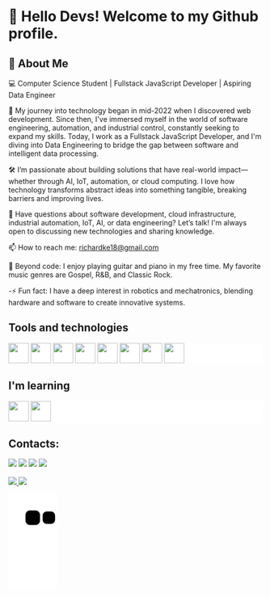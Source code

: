 
<!--
**Richke2005/Richke2005** is a ✨ _special_ ✨ repository because its `README.md` (this file) appears on your GitHub profile
Here are some ideas to get you started:
-->

# 👋 Hello Devs! Welcome to my Github profile. 
## 🚀 About Me

💻 Computer Science Student | Fullstack JavaScript Developer | Aspiring Data Engineer

🌱 My journey into technology began in mid-2022 when I discovered web development. Since then, I've immersed myself in the world of software engineering, automation, and industrial control, constantly seeking to expand my skills. Today, I work as a Fullstack JavaScript Developer, and I'm diving into Data Engineering to bridge the gap between software and intelligent data processing.

🛠️ I’m passionate about building solutions that have real-world impact—whether through AI, IoT, automation, or cloud computing. I love how technology transforms abstract ideas into something tangible, breaking barriers and improving lives.

💬 Have questions about software development, cloud infrastructure, industrial automation, IoT, AI, or data engineering? Let’s talk! I'm always open to discussing new technologies and sharing knowledge.

📫 How to reach me: richardke18@gmail.com

🎸 Beyond code: I enjoy playing guitar and piano in my free time. My favorite music genres are Gospel, R&B, and Classic Rock.

-⚡ Fun fact: I have a deep interest in robotics and mechatronics, blending hardware and software to create innovative systems.

## Tools and technologies

<div style="padding: 10; border-radius: 10; background-color: white;">
  <img loading="lazy" src="https://cdn.jsdelivr.net/gh/devicons/devicon/icons/git/git-original.svg" width="40" height="40"/>
  <img src="https://cdn.jsdelivr.net/gh/devicons/devicon/icons/github/github-original.svg" width="40" height="40"/>
  <img src="https://cdn.jsdelivr.net/gh/devicons/devicon/icons/javascript/javascript-plain.svg" width="40" height="40"/>
  <img src="https://cdn.jsdelivr.net/gh/devicons/devicon/icons/express/express-original.svg" width="40" height="40"/>
  <img src="https://cdn.jsdelivr.net/gh/devicons/devicon/icons/react/react-original.svg" width="40" height="40"/>          
  <img src="https://cdn.jsdelivr.net/gh/devicons/devicon/icons/mongodb/mongodb-original.svg" width="40" height="40"/>
  <img src="https://cdn.jsdelivr.net/gh/devicons/devicon/icons/mysql/mysql-original-wordmark.svg" width="40" height="40"/>
  <img src="https://cdn.jsdelivr.net/gh/devicons/devicon/icons/arduino/arduino-original.svg" margin="10" width="40" height="40"/>
</div>

## I'm learning
<div style="padding: 10; border-radius: 10; background-color: white;">
  <img src="https://cdn.jsdelivr.net/gh/devicons/devicon@latest/icons/python/python-original-wordmark.svg" width="40" height="40"/>
  <img src="https://cdn.jsdelivr.net/gh/devicons/devicon@latest/icons/pandas/pandas-original-wordmark.svg" width="40" height="40"/>
</div>

## Contacts:

<div>
<a href="https://www.youtube.com/channel/UC8svlau-AjM7GZZTttbTTmA" target="_blank"><img loading="lazy" src="https://img.shields.io/badge/YouTube-FF0000?style=for-the-badge&logo=youtube&logoColor=white" target="_blank"></a>
<a href="https://www.instagram.com/bauzinh0__/" target="_blank"><img loading="lazy" src="https://img.shields.io/badge/-Instagram-%23E4405F?style=for-the-badge&logo=instagram&logoColor=white" target="_blank"></a>
<a href = "mailto:richardke18@gmail.com"><img loading="lazy" src="https://img.shields.io/badge/Gmail-D14836?style=for-the-badge&logo=gmail&logoColor=white" target="_blank"></a>
<a href="https://www.linkedin.com/in/richard-anjos/" target="_blank"><img loading="lazy" src="https://img.shields.io/badge/-LinkedIn-%230077B5?style=for-the-badge&logo=linkedin&logoColor=white" target="_blank"></a>   
</div>

<br>

<div>
<a href="https://github.com/Richke2005">
<img loading="lazy" height="180em" src="https://github-readme-stats.vercel.app/api/top-langs/?username=Richke2005&layout=compact&langs_count=7&theme=dracula"/>
<img loading="lazy" height="180em" src="https://github-readme-stats.vercel.app/api?username=Richke2005&show_icons=true&theme=dracula&include_all_commits=true&count_private=true"/>
</div>
          
![snake gif](https://github.com/Richke2005/Richke2005/blob/output/github-contribution-grid-snake.svg)
